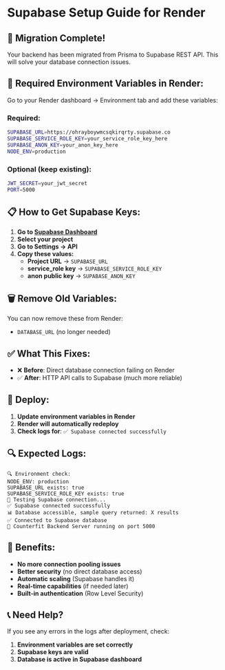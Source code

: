 # Supabase Setup Guide for Render

## 🚀 **Migration Complete!**

Your backend has been migrated from Prisma to Supabase REST API. This will solve your database connection issues.

## 🔧 **Required Environment Variables in Render:**

Go to your Render dashboard → Environment tab and add these variables:

### **Required:**
```bash
SUPABASE_URL=https://ohrayboywmcsqkirqrty.supabase.co
SUPABASE_SERVICE_ROLE_KEY=your_service_role_key_here
SUPABASE_ANON_KEY=your_anon_key_here
NODE_ENV=production
```

### **Optional (keep existing):**
```bash
JWT_SECRET=your_jwt_secret
PORT=5000
```

## 📋 **How to Get Supabase Keys:**

1. **Go to [Supabase Dashboard](https://app.supabase.com/)**
2. **Select your project**
3. **Go to Settings → API**
4. **Copy these values:**
   - **Project URL** → `SUPABASE_URL`
   - **service_role key** → `SUPABASE_SERVICE_ROLE_KEY`
   - **anon public key** → `SUPABASE_ANON_KEY`

## 🗑️ **Remove Old Variables:**

You can now remove these from Render:
- `DATABASE_URL` (no longer needed)

## ✅ **What This Fixes:**

- ❌ **Before**: Direct database connection failing on Render
- ✅ **After**: HTTP API calls to Supabase (much more reliable)

## 🚀 **Deploy:**

1. **Update environment variables in Render**
2. **Render will automatically redeploy**
3. **Check logs for**: `✅ Supabase connected successfully`

## 🔍 **Expected Logs:**

```
🔍 Environment check:
NODE_ENV: production
SUPABASE_URL exists: true
SUPABASE_SERVICE_ROLE_KEY exists: true
🔄 Testing Supabase connection...
✅ Supabase connected successfully
📊 Database accessible, sample query returned: X results
✅ Connected to Supabase database
🚀 Counterfit Backend Server running on port 5000
```

## 🎯 **Benefits:**

- **No more connection pooling issues**
- **Better security** (no direct database access)
- **Automatic scaling** (Supabase handles it)
- **Real-time capabilities** (if needed later)
- **Built-in authentication** (Row Level Security)

## 📞 **Need Help?**

If you see any errors in the logs after deployment, check:
1. **Environment variables are set correctly**
2. **Supabase keys are valid**
3. **Database is active in Supabase dashboard**
